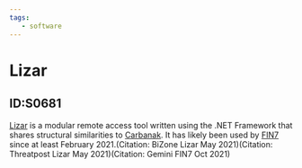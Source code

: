 ```yaml
---
tags:
   - software
---
```

# Lizar
## ID:S0681
[Lizar](/mitre/software/S0681) is a modular remote access tool written using the .NET Framework that shares structural similarities to [Carbanak](/mitre/software/S0030). It has likely been used by [FIN7](/mitre/groups/G0046) since at least February 2021.(Citation: BiZone Lizar May 2021)(Citation: Threatpost Lizar May 2021)(Citation: Gemini FIN7 Oct 2021)

